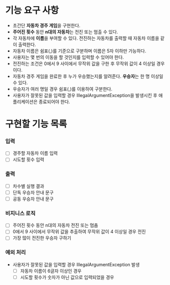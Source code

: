 # 기능 요구 사항
- 초간단 **자동차 경주 게임**을 구현한다.
- **주어진 횟수** 동안 **n대의 자동차**는 전진 또는 멈출 수 있다.
- 각 자동차에 **이름**을 부여할 수 있다. 전진하는 자동차를 출력할 때 자동차 이름을 같이 출력한다.
- 자동차 이름은 쉼표(,)를 기준으로 구분하며 이름은 5자 이하만 가능하다.
- 사용자는 몇 번의 이동을 할 것인지를 입력할 수 있어야 한다.
- 전진하는 조건은 0에서 9 사이에서 무작위 값을 구한 후 무작위 값이 4 이상일 경우이다.
- 자동차 경주 게임을 완료한 후 누가 우승했는지를 알려준다. **우승자**는 한 명 이상일 수 있다.
- 우승자가 여러 명일 경우 쉼표(,)를 이용하여 구분한다.
- 사용자가 잘못된 값을 입력할 경우 IllegalArgumentException을 발생시킨 후 애플리케이션은 종료되어야 한다.

# 구현할 기능 목록
### 입력
- [ ] 경주할 자동차 이름 입력
- [ ] 시도할 횟수 입력

### 출력
- [ ] 차수별 실행 결과
- [ ] 단독 우승자 안내 문구
- [ ] 공동 우승자 안내 문구

### 비지니스 로직
- [ ] 주어진 횟수 동안 n대의 자동차 전진 또는 멈춤
- [ ] 0에서 9 사이에서 무작위 값을 추출하여 무작위 값이 4 이상일 경우 전진
- [ ] 가장 많이 전진한 우승자 구하기

### 예외 처리
- 사용자가 잘못된 값을 입력할 경우 IllegalArgumentException 발생
  - [ ] 자동차 이름이 6글자 이상인 경우
  - [ ] 시도할 횟수가 숫자가 아닌 값으로 입력되었을 경우